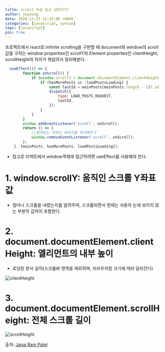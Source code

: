 ```yaml
---
title: scroll 속성 집고 넘어가기!
author: juyoung
date: 2020-11-23 22:33:00 +0800
categories: [javascript, syntax]
tags: [javascript]
pin: true
---
```


프로젝트에서 react로 infinite scrolling을 구현할 때 document와 window의 scroll 값을 구하는 window properties인 scrollY와 Element properties인 clientHeight, scrollHeight의 차이가 헷갈려서 정리해본다.

```javascript
  useEffect(() => {
        function onScroll() {
            if (window.scrollY + document.documentElement.clientHeight > document.documentElement.scrollHeight - 300) {
                if (hasMorePosts && !loadPostsLoading) {
                    const lastId = mainPosts[mainPosts.length - 1]?.id;
                    dispatch({
                        type: LOAD_POSTS_REQUEST,
                        lastId,
                    });
                }
            }
        }
        window.addEventListener('scroll', onScroll);
        return () => {
            //쌓여있는 이벤트 메모리를 제거해주기
            window.removeEventListener('scroll', onScroll);
        };
    }, [mainPosts, hasMorePosts, loadPostsLoading]);
```
* 참고로 리엑트에서 window객체에 접근하려면 useEffect를 사용해야 한다.

# 1. window.scrollY: 움직인 스크롤 Y좌표값
- 얼마나 스크롤을 내렸는지를 알려주며, 스크롤되면서 현재는 사용자 눈에 보이지 않는 부분의 값까지 포함한다.  

# 2. document.documentElement.clientHeight: 엘리먼트의 내부 높이 
- 로딩된 문서 길이(스크롤바 영역을 제외하며, 브라우저창 크기에 따라 달라진다)  

![clientHeight](https://miro.medium.com/max/419/1*L-QquYrgfWfNNB8YP3K2eA.png)

# 3. document.documentElement.scrollHeight: 전체 스크롤 길이  

 ![scrollHeight](https://miro.medium.com/max/333/1*IjO5mKXNyTO5moRHlj4m1A.png)
 
출처: [Jaisa Ram Patel
](https://medium.com/@jbbpatel94/difference-between-offsetheight-clientheight-and-scrollheight-cfea5c196937)